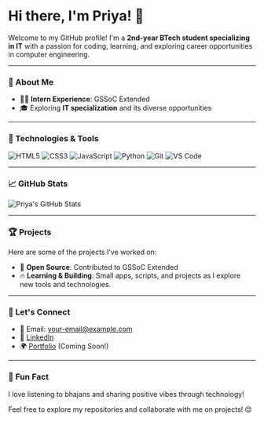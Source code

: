 # Hi there, I'm Priya! 👋

Welcome to my GitHub profile! I'm a **2nd-year BTech student specializing in IT** with a passion for coding, learning, and exploring career opportunities in computer engineering.

---

### 🌟 About Me
- 👩‍💻 **Intern Experience**: GSSoC Extended
- 🎓 Exploring **IT specialization** and its diverse opportunities
  

---

### 🚀 Technologies & Tools
![HTML5](https://img.shields.io/badge/-HTML5-E34F26?style=flat-square&logo=html5&logoColor=white)
![CSS3](https://img.shields.io/badge/-CSS3-1572B6?style=flat-square&logo=css3)
![JavaScript](https://img.shields.io/badge/-JavaScript-F7DF1E?style=flat-square&logo=javascript&logoColor=black)
![Python](https://img.shields.io/badge/-Python-3776AB?style=flat-square&logo=python&logoColor=white)
![Git](https://img.shields.io/badge/-Git-F05032?style=flat-square&logo=git&logoColor=white)
![VS Code](https://img.shields.io/badge/-VSCode-007ACC?style=flat-square&logo=visual-studio-code&logoColor=white)

---

### 📈 GitHub Stats
![Priya's GitHub Stats](https://github-readme-stats.vercel.app/api?username=priyap227039&show_icons=true&theme=radical)

---

### 🏆 Projects
Here are some of the projects I've worked on:
- 🌱 **Open Source**: Contributed to GSSoC Extended
- 🔥 **Learning & Building**: Small apps, scripts, and projects as I explore new tools and technologies.

---

### 💬 Let's Connect
- 📧 Email: [your-email@example.com](mailto:your-email@example.com)
- 💼 [LinkedIn](https://linkedin.com/in/priyap227039)
- 🌍 [Portfolio](#) (Coming Soon!)

---

### 💖 Fun Fact
I love listening to bhajans and sharing positive vibes through technology!

Feel free to explore my repositories and collaborate with me on projects! 😊
